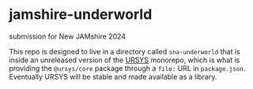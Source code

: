 # jamshire-underworld
submission for New JAMshire 2024

This repo is designed to live in a directory called `sna-underworld` that is inside an unreleased version of the [URSYS](https://github.com/dsriseah/ursys/) monorepo, which is what is providing the `@ursys/core` package through a `file:` URL in `package.json`. Eventually URSYS will be stable and made available as a library.


